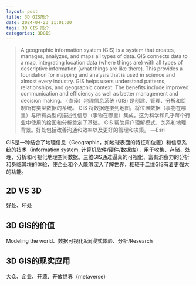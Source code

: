 ```yaml
---
layout: post
title: 3D GIS简介
date: 2024-04-23 11:01:00
tags: 3D GIS 简介
categories: 3DGIS
---
```


> A geographic information system (GIS) is a system that creates, manages, analyzes, and maps all types of data. GIS connects data to a map, integrating location data (where things are) with all types of descriptive information (what things are like there). This provides a foundation for mapping and analysis that is used in science and almost every industry. GIS helps users understand patterns, relationships, and geographic context. The benefits include improved communication and efficiency as well as better management and decision making.
> （直译）地理信息系统 (GIS) 是创建、管理、分析和绘制所有类型数据的系统。 GIS 将数据连接到地图，将位置数据（事物在哪里）与所有类型的描述性信息（事物在哪里）集成。这为科学和几乎每个行业中使用的绘图和分析奠定了基础。 GIS 帮助用户理解模式、关系和地理背景。好处包括改善沟通和效率以及更好的管理和决策。
> —Esri

GIS是一种结合了地理信息（Geographic，如地球表面的特征和位置）和信息系统的技术（information system, 计算机软件/硬件/数据库），用于收集、存储、处理、分析和可视化地理空间数据。三维GIS通过逼真的可视化、富有洞察力的分析和身临其境的体验，使企业和个人能够深入了解世界，相较于二维GIS有着更强大的功能。

## 2D VS 3D

好处、坏处

## 3D GIS的价值

Modeling the world、数据可视化&沉浸式体验、分析/Research

## 3D GIS的现实应用

大众、企业、开源、开放世界（metaverse）
